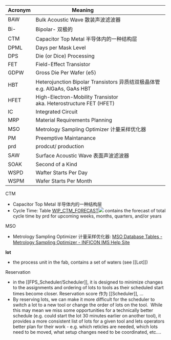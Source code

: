 
|Acronym| Meaning                            |
|-------|------------------------------------|
|BAW    | Bulk Acoustic Wave 散装声波滤波器   |
|Bi-    | Bipolar- 双极的                    |
|CTM    | Capacitor Top Metal 半导体内的一种结构层|
|DPML   | Days per Mask Level                |
|DPS    | Die (or Dice) Processing           |
|FET    | Field-Effect Transistor            |
|GDPW   | Gross Die Per Wafer (e5)           |
|HBT    | Heterojunction Bipolar Transistors 异质结双极晶体管   <br> e.g. AlGaAs, GaAs HBT                   |
|HFET   | High-Electron-Mobility Transistor <br> aka. Heterostructure FET (HFET)
|IC     | Integrated Circuit                 |
|MRP    | Material Requirements Planning     |
|MSO    | Metrology Sampling Optimizer 计量采样优化器| 
|PM     | Preemptive Maintanance             |
|prd    | prodcut/ production                |
|SAW    | Surface Acoustic Wave 表面声波滤波器|
|SOAK   | Second of a Kind                   |
|WSPD   | Wafter Starts Per Day              |
|WSPM   | Wafer Starts Per Month             |


CTM
- Capacitor Top Metal 半导体内的一种结构层
- Cycle Time: Table [WIP_CTM_FORECAST![](https://help.inficonims.com/images/icons/linkext7.gif)](https://help.inficonims.com/display/SCHEMAS/TABLES?run_1=run&run_1_tablename=WIP_CTM_FORECAST&run_2=run&run_2_tablename=WIP_CTM_FORECAST) contains the forecast of total cycle time by prd for upcoming weeks, months, quarters, and/or years

MSO
- Metrology Sampling Optimizer 计量采样优化器: [MSO Database Tables - Metrology Sampling Optimizer - INFICON IMS Help Site](https://help.inficonims.com/display/MSO/MSO+Database+Tables)

**lot**
- the process unit in the fab, contains a set of waters (see [[Lot]])

Reservation
- in the [[FPS_Scheduler/Scheduler]], it is designed to minimize changes to the assignments and ordering of lots to tools as their scheduled start times become closer.  Reservation score 作为 [[Scheduler]], ...
- By reserving lots, we can make it more difficult for the scheduler to switch a lot to a new tool or change the order of lots on the tool.  While this may mean we miss some opportunities for a technically better schedule (e.g. could start the lot 30 minutes earlier on another tool), it provides a more consistent list of lots for a given tool and lets operators better plan for their work - e.g. which reticles are needed, which lots need to be moved, what setup changes need to be coordinated, etc....